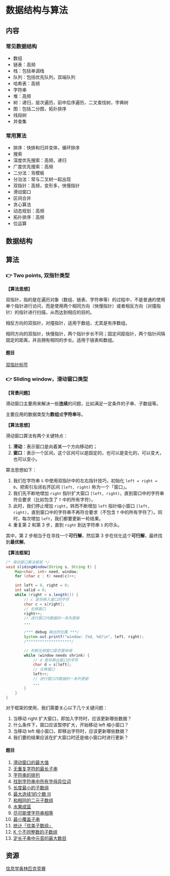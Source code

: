 # 数据结构与算法

## 内容

### 常见数据结构

- 数组
- 链表：高频
- 栈：包括单调栈
- 队列：包括优先队列，双端队列
- 哈希表：高频
- 字符串
- 堆：高频
- 树：递归，层次遍历，前中后序遍历，二叉查找树，字典树
- 图：包括二分图，拓扑排序
- 线段树
- 并查集

### 常用算法

- 排序：快排和归并变体，循环排序
- 搜索
 - 深度优先搜索：高频，递归
 - 广度优先搜索：高频
- 二分法：背模板
- 分治法：常与二叉树一起出现
- 双指针：高频，变形多，快慢指针
- 滑动窗口
- 区间合并
- 贪心算法
- 动态规划：高频
- 拓扑排序：高频
- 位运算

## 数据结构

## 算法

### :point_right: Two points, 双指针类型

**【算法思想】**

双指针，指的是在遍历对象（数组、链表、字符串等）的过程中，不是普通的使用单个指针进行访问，而是使用两个相同方向（快慢指针）或者相反方向（对撞指针）的指针进行扫描，从而达到相应的目的。

相反方向的双指针，对撞指针，适用于数组，尤其是有序数组。

相同方向的双指针，快慢指针，两个指针步长不同；固定间距指针，两个指针间隔固定的距离，并且拥有相同的步长。适用于链表和数组。

#### 题目

[双指针标签](https://leetcode-cn.com/problemset/all/?topicSlugs=two-pointers)

### :point_right: Sliding window，滑动窗口类型

**【背景问题】**

滑动窗口主要用来解决一些**连续**的问题，比如满足一定条件的子串、子数组等。

主要应用的数据类型为**数组**或**字符串**等。

**【算法思想】**

滑动窗口算法有两个关键特点：

1. **滑动**：表示窗口是向着某一个方向移动的；
2. **窗口**：表示一个区间，这个区间可以是固定的，也可以是变化的，可以变大，也可以变小。

算法思想如下：

1. 我们在字符串 `S` 中使用双指针中的左右指针技巧，初始化 `left = right = 0`，把索引左闭右开区间 `[left, right)` 称为一个「窗口」。
2. 我们先不断地增加 `right` 指针扩大窗口 `[left, right)`，直到窗口中的字符串符合要求（比如包含了 `T` 中的所有字符）。
3. 此时，我们停止增加 `right`，转而不断增加 `left` 指针缩小窗口 `[left, right)`，直到窗口中的字符串不再符合要求（不包含 `T` 中的所有字符了）。同时，每次增加 `left`，我们都要更新一轮结果。
4. 重复第 2 和第 3 步，直到 `right` 到达字符串 `S` 的尽头。

其中，第 2 步相当于在寻找一个**可行解**，然后第 3 步在优化这个**可行解**，最终找到**最优解**。

**【算法框架】**

```java
/* 滑动窗口算法框架 */
void slidingWindow(String s, String t) {
    Map<char, int> need, window;
    for (char c : t) need[c]++;

    int left = 0, right = 0;
    int valid = 0; 
    while (right < s.length()) {
        // c 是将移入窗口的字符
        char c = s[right];
        // 右移窗口
        right++;
        // 进行窗口内数据的一系列更新
        ...

        /*** debug 输出的位置 ***/
        System.out.printf("window: [%d, %d)\n", left, right);
        /********************/

        // 判断左侧窗口是否要收缩
        while (window needs shrink) {
            // d 是将移出窗口的字符
            char d = s[left];
            // 左移窗口
            left++;
            // 进行窗口内数据的一系列更新
            ...
        }
    }
}
```

对于框架的使用，我们需要关心以下几个关键问题：

1. 当移动 right 扩大窗口，即加入字符时，应该更新哪些数据？
2. 什么条件下，窗口应该暂停扩大，开始移动 left 缩小窗口？
3. 当移动 left 缩小窗口，即移出字符时，应该更新哪些数据？
4. 我们要的结果应该在扩大窗口时还是缩小窗口时进行更新？

#### 题目

1. [滑动窗口的最大值](https://leetcode-cn.com/problems/hua-dong-chuang-kou-de-zui-da-zhi-lcof/)
2. [无重复字符的最长子串](https://leetcode-cn.com/problems/longest-substring-without-repeating-characters/)
3. [字符串的排列](https://leetcode-cn.com/problems/permutation-in-string/)
4. [找到字符串中所有字母异位词](https://leetcode-cn.com/problems/find-all-anagrams-in-a-string/)
5. [长度最小的子数组](https://leetcode-cn.com/problems/minimum-size-subarray-sum/)
6. [最大连续1的个数 III](https://leetcode-cn.com/problems/max-consecutive-ones-iii/)
7. [和相同的二元子数组](https://leetcode-cn.com/problems/binary-subarrays-with-sum/)
8. [水果成篮](https://leetcode-cn.com/problems/fruit-into-baskets/)
9. [尽可能使字符串相等](https://leetcode-cn.com/problems/get-equal-substrings-within-budget/)
10. [最小覆盖子串](https://leetcode-cn.com/problems/minimum-window-substring/)
11. [统计「优美子数组」](https://leetcode-cn.com/problems/count-number-of-nice-subarrays/)
12. [K 个不同整数的子数组](https://leetcode-cn.com/problems/subarrays-with-k-different-integers/)
13. [定长子串中元音的最大数目](https://leetcode-cn.com/problems/maximum-number-of-vowels-in-a-substring-of-given-length/)

## 资源

[信息学奥林匹克竞赛](https://oi-wiki.org/)
